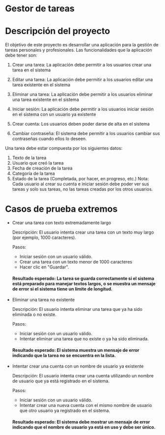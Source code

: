 # Gestor de tareas
# Descripción del proyecto

El objetivo de este proyecto es desarrollar una aplicación para la gestión de tareas personales y
profesionales. Las funcionalidades que la aplicación debe tener son:

1. Crear una tarea: La aplicación debe permitir a los usuarios crear una tarea en el
sistema

3. Editar una tarea: La aplicación debe permitir a los usuarios editar una tarea existente
en el sistema

5. Eliminar una tarea: La aplicación debe permitir a los usuarios eliminar una tarea
existente en el sistema

7. Iniciar sesión: La aplicación debe permitir a los usuarios iniciar sesión en el sistema con
un usuario ya existente

9. Crear cuenta: Los usuarios deben poder darse de alta en el sistema

10. Cambiar contraseña: El sistema debe permitir a los usuarios cambiar sus contraseñas
cuando ellos lo deseen.

Una tarea debe estar compuesta por los siguientes datos:
1. Texto de la tarea
2. Usuario que creó la tarea
3. Fecha de creación de la tarea
4. Categoría de la tarea
5. Estado de la tarea (Completada, por hacer, en progreso, etc.)
Nota: Cada usuario al crear su cuenta e iniciar sesión debe poder ver sus tareas y solo sus tareas,
no las tareas creadas por los otros usuarios.

# Casos de prueba extremos
- Crear una tarea con texto extremadamente largo

  Descripción: El usuario intenta crear una tarea con un texto muy largo (por ejemplo, 1000 caracteres).

  Pasos:
  - Iniciar sesión con un usuario válido.
  - Crear una tarea con un texto menor de 1000 caracteres
  - Hacer clic en "Guardar".

  #### Resultado esperado: La tarea se guarda correctamente si el sistema está preparado para manejar textos largos, o se muestra un mensaje de error si el sistema tiene un límite de longitud.
- Eliminar una tarea no existente

  Descripción: El usuario intenta eliminar una tarea que ya ha sido eliminada o no existe.

  Pasos:
  - Iniciar sesión con un usuario válido.
  - Intentar eliminar una tarea que no existe o ya ha sido eliminada.
  #### Resultado esperado: El sistema muestra un mensaje de error indicando que la tarea no se encuentra en la lista.

- Intentar crear una cuenta con un nombre de usuario ya existente

  Descripción: El usuario intenta crear una cuenta utilizando un nombre de usuario que ya está registrado en el sistema.

  Pasos:
  - Iniciar sesión con un usuario válido.
  - Intentar crear una nueva cuenta con el mismo nombre de usuario que otro usuario ya registrado en el sistema.
  #### Resultado esperado: El sistema debe mostrar un mensaje de error indicando que el nombre de usuario ya está en uso y debe ser único.
